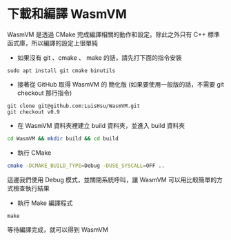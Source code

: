 # 下載和編譯 WasmVM

WasmVM 是透過 CMake 完成編譯相關的動作和設定。除此之外只有 C++ 標準函式庫，所以編譯的設定上很單純

* 如果沒有 git 、cmake 、 make 的話，請先打下面的指令安裝

```text
sudo apt install git cmake binutils
```

* 接著從 GitHub 取得 WasmVM 的 簡化版 \(如果要使用一般版的話，不需要 git checkout 那行指令\)

```text
git clone git@github.com:LuisHsu/WasmVM.git
git checkout v0.9
```

* 在 WasmVM 資料夾裡建立 build 資料夾，並進入 build 資料夾

```bash
cd WasmVM && mkdir build && cd build
```

* 執行 CMake 

```bash
cmake -DCMAKE_BUILD_TYPE=Debug -DUSE_SYSCALL=OFF ..
```

這邊我們使用 Debug 模式，並關閉系統呼叫，讓 WasmVM 可以用比較簡單的方式檢查執行結果

* 執行 Make 編譯程式

```text
make
```

等待編譯完成，就可以得到 WasmVM

